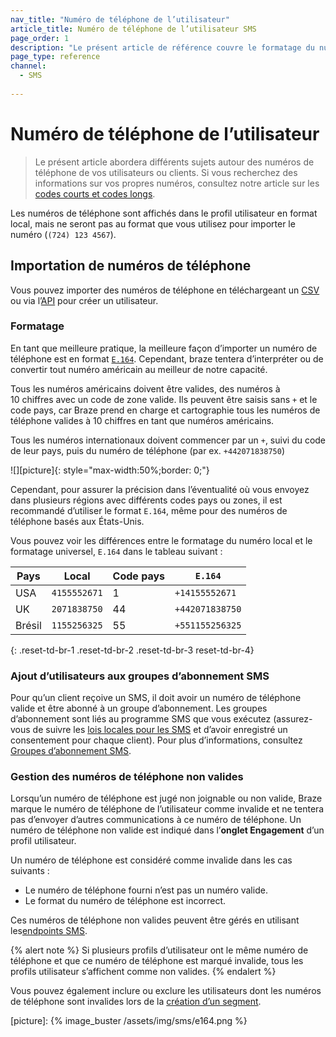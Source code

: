 ```yaml
---
nav_title: "Numéro de téléphone de l’utilisateur"
article_title: Numéro de téléphone de l’utilisateur SMS
page_order: 1
description: "Le présent article de référence couvre le formatage du numéro de téléphone, la procédure d’importation des numéros de téléphone, ainsi que la façon d’ajouter des utilisateurs à des groupes d’abonnement SMS."
page_type: reference
channel: 
  - SMS
  
---
```


# Numéro de téléphone de l’utilisateur

> Le présent article abordera différents sujets autour des numéros de téléphone de vos utilisateurs ou clients. Si vous recherchez des informations sur vos propres numéros, consultez notre article sur les [codes courts et codes longs]({{site.baseurl}}/user_guide/onboarding_with_braze/sms_setup/short_and_long_codes/#short--long-codes).

Les numéros de téléphone sont affichés dans le profil utilisateur en format local, mais ne seront pas au format que vous utilisez pour importer le numéro (`(724) 123 4567`).

## Importation de numéros de téléphone

Vous pouvez importer des numéros de téléphone en téléchargeant un [CSV]({{site.baseurl}}/user_guide/data_and_analytics/user_data_collection/user_import/#csv) ou via l’[API]({{site.baseurl}}/api/endpoints/user_data/#user-track-endpoint) pour créer un utilisateur.

### Formatage

En tant que meilleure pratique, la meilleure façon d’importer un numéro de téléphone est en format [`E.164`](https://en.wikipedia.org/wiki/e.164). Cependant, braze tentera d’interpréter ou de convertir tout numéro américain au meilleur de notre capacité.

Tous les numéros américains doivent être valides, des numéros à 10 chiffres avec un code de zone valide. Ils peuvent être saisis sans `+` et le code pays, car Braze prend en charge et cartographie tous les numéros de téléphone valides à 10 chiffres en tant que numéros américains.

Tous les numéros internationaux doivent commencer par un `+`, suivi du code de leur pays, puis du numéro de téléphone (par ex. `+442071838750`)

![][picture]{: style="max-width:50%;border: 0;"}

Cependant, pour assurer la précision dans l’éventualité où vous envoyez dans plusieurs régions avec différents codes pays ou zones, il est recommandé d’utiliser le format `E.164`, même pour des numéros de téléphone basés aux États-Unis.

Vous pouvez voir les différences entre le formatage du numéro local et le formatage universel, `E.164` dans le tableau suivant :

| Pays | Local | Code pays | `E.164` |
|---|---|---|---|
| USA | `4155552671` | 1 | `+14155552671` |
| UK | `2071838750` | 44 | `+442071838750` |
| Brésil | `1155256325` | 55 | `+551155256325` |
{: .reset-td-br-1 .reset-td-br-2 .reset-td-br-3 reset-td-br-4}

### Ajout d’utilisateurs aux groupes d’abonnement SMS

Pour qu’un client reçoive un SMS, il doit avoir un numéro de téléphone valide et être abonné à un groupe d’abonnement. Les groupes d’abonnement sont liés au programme SMS que vous exécutez (assurez-vous de suivre les [lois locales pour les SMS]({{site.baseurl}}/user_guide/message_building_by_channel/sms/sms_laws_and_regulations/) et d’avoir enregistré un consentement pour chaque client). Pour plus d’informations, consultez [Groupes d’abonnement SMS][1]. 

### Gestion des numéros de téléphone non valides

Lorsqu’un numéro de téléphone est jugé non joignable ou non valide, Braze marque le numéro de téléphone de l’utilisateur comme invalide et ne tentera pas d’envoyer d’autres communications à ce numéro de téléphone. Un numéro de téléphone non valide est indiqué dans l’**onglet Engagement** d’un profil utilisateur.

Un numéro de téléphone est considéré comme invalide dans les cas suivants :

- Le numéro de téléphone fourni n’est pas un numéro valide.
- Le format du numéro de téléphone est incorrect.

Ces numéros de téléphone non valides peuvent être gérés en utilisant les[endpoints SMS]({{site.baseurl}}/api/endpoints/sms/). 

{% alert note %}
Si plusieurs profils d’utilisateur ont le même numéro de téléphone et que ce numéro de téléphone est marqué invalide, tous les profils utilisateur s’affichent comme non valides.
{% endalert %}

Vous pouvez également inclure ou exclure les utilisateurs dont les numéros de téléphone sont invalides lors de la [création d’un segment][2]. 

[1]: {{site.baseurl}}/user_guide/message_building_by_channel/sms/sms_subscription_group/
[2]: {{site.baseurl}}/user_guide/engagement_tools/segments/creating_a_segment/#step-4-add-filters-to-your-segment
[picture]: {% image_buster /assets/img/sms/e164.png %}

